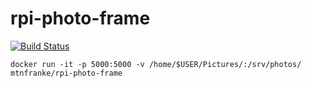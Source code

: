 # rpi-photo-frame

[![Build Status](https://travis-ci.org/MtnFranke/rpi-photo-frame.svg?branch=master)](https://travis-ci.org/MtnFranke/rpi-photo-frame)

```
docker run -it -p 5000:5000 -v /home/$USER/Pictures/:/srv/photos/ mtnfranke/rpi-photo-frame
```
